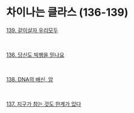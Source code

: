 # 차이나는 클라스 (136-139)


[139. 같이살자 우리모두](./img/d0010_1.pdf)

<br>

[136. 당신도 빅뱅을 믿나요](./img/d0010_2.pdf)

<br>

[138. DNA의 배신, 암](./img/d0010_3.pdf)

<br>

[137. 지구가 참는 것도 한계가 있다](./img/d0010_4.pdf)
